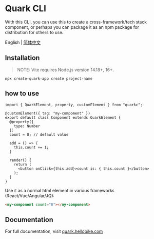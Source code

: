 # Quark CLI

With this CLI, you can use this to create a cross-framework/tech stack component, or perhaps you can package it as an npm package for distribution for others to use.

English | [简体中文](./README.md)

## Installation

> NOTE: Vite requires Node.js version 14.18+, 16+.

```
npx create-quark-app create project-name
```

## how to use

```tsx
import { QuarkElement, property, customElement } from "quarkc";

@customElement({ tag: "my-component" })
export default class Component extends QuarkElement {
  @property({
    type: Number
  })
  count = 0; // default value

  add = () => {
    this.count += 1;
  }
  
  render() {
    return (
      <button onClick={this.add}>count is: { this.count }</button>
    );
  }
}
```

Use it as a normal html element in various frameworks (React/Vue/Angular/JQ):

```html
<my-component count="0"></my-component>
```

## Documentation

For full documentation, visit [quark.hellobike.com](https://quark.hellobike.com)